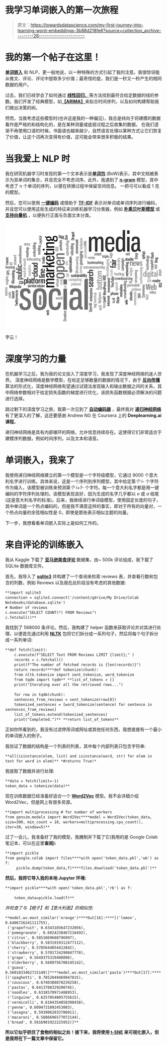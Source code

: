 # 我学习单词嵌入的第一次旅程

> 原文：<https://towardsdatascience.com/my-first-journey-into-learning-word-embeddings-3b88d218fe6?source=collection_archive---------26----------------------->

# 我的第一个帖子在这里！

[**单词嵌入**](https://en.wikipedia.org/wiki/Word_embedding) 和 NLP，更一般地说，以一种特殊的方式引起了我的注意。我很惊讶能从推文、评论、评论中提取多少价值；最奇怪的是，我们是一秒又一秒产生的相同数据的用户。

过去，我们已经学会了如何通过 [**线性回归**，](https://en.wikipedia.org/wiki/Linear_regression)等方法找到最符合给定数据的线的参数。我们开发了经典模型，如[**【ARIMA】**](https://en.wikipedia.org/wiki/Linear_regression)来拟合时间序列，以及如何构建帮助我们做出决策的树。

然而，当我考虑这些模型时(也许这是我的一种偏见)，我总是倾向于将建模的数据看作是严格的和结构化的，是在某种测量或底层过程之后收集的数据。
在我们逐渐不再使用口语的时候，书面语也越来越少，自然语言处理以某种方式让它们恢复了价值，让这个词再次变得有价值，这可能会带来很多积极的结果。

# 当我爱上 NLP 时

我在研究机器学习时发现的第一个文本表示是[**单词包**](https://en.wikipedia.org/wiki/Bag-of-words_model) (BoW)表示，其中文档被表示为其单词的集合，并且完全不考虑词序。此外，我遇到了 [**n-gram**](https://en.wikipedia.org/wiki/N-gram) 模型，其中考虑了 n 个单词的序列，以便在转换过程中保留空间信息。
一把弓可以看成 1 克的模型。

然后，您可以使用 [**一键编码**](https://en.wikipedia.org/wiki/One-hot) 或借助于 [**TF-IDF**](https://en.wikipedia.org/wiki/Tf%E2%80%93idf) 表示对单词或单词序列进行编码，并且您可以使用这些生成的特征来训练机器学习分类器，例如 [**朴素贝叶斯模型**](https://en.wikipedia.org/wiki/Naive_Bayes_classifier) 或 [**支持向量机**](https://en.wikipedia.org/wiki/Support-vector_machine) ，以便执行正面与负面文本分类。

![](img/7e555025d9493a701521cd4e9833a831.png)

字云！

# 深度学习的力量

在机器学习之后，我为我的论文投入了深度学习，我发现了深度神经网络的迷人世界。
深度神经网络是数学模型，在给定足够数量的数据的情况下，由于 [**反向传播**](https://en.wikipedia.org/wiki/Backpropagation) 算法的形式化，深度神经网络有望通过试错法发现输入和输出数据之间的关系，其中网络参数相对于给定损失函数的梯度进行优化，该损失函数根据必须解决的问题进行选择。

跳过剩下的深度学习之旅，我第一次见到了 [**自动编码器**](https://en.wikipedia.org/wiki/Autoencoder) ，最终我对 [**递归神经网络**](https://en.wikipedia.org/wiki/Recurrent_neural_network) 有了更深入的了解，这还要感谢 Andrew NG 在 Coursera 上的 **Deeplearning.ai 课程**。

递归神经网络是具有内部循环的网络，允许信息持续存在。这使得它们非常适合于建模序列数据，例如时间序列，以及文本和语音。

# 单词嵌入，我来了

我使用递归神经网络建立的第一个模型是一个字符级模型，它通过 9000 个意大利名字进行训练。具体来说，这是一个序列到序列模型，其中给定第*个 i-* 个字符作为输入，该模型被训练来预测第*个 i+1-* 个字符。每一个意大利名字都是用一键编码的字符序列处理的。该模型表现良好，因为生成的名字几乎都以 *o* 或 *a* 结尾(这是意大利名字的标准)。后来，我继续进行单词级模型，使用固定长度的句子，其中单词是一个热点编码的，但是我不满意这样的事实，即对于所有的向量对，一个热点向量的余弦相似性是 0，即使是那些表示相似主题的向量。

下一步，我想看看单词嵌入实际上是如何工作的。

# 来自评论的训练嵌入

我从 Kaggle 下载了 [**亚马逊美食评论**](https://www.kaggle.com/snap/amazon-fine-food-reviews) 数据集，由~ 500k 评论组成，我下载了 SQLite 数据库文件。

首先，我导入了 [**sqlite3**](https://docs.python.org/2/library/sqlite3.html) 并构建了一个查询来检索 reviews 表，并查看行数和包含的列数，例如 Reviews 以及我在此阶段没有考虑的其他数据:

```
**import sqlite3
connection = sqlite3.connect('/content/gdrive/My Drive/Colab Notebooks/database.sqlite')
# Number of reviews
c.execute("SELECT COUNT(*) FROM Reviews")
c.fetchall()**
```

我找到了 568000 条评论。然后，我构建了 helper 函数来获取评论并对其进行处理，以便首先通过利用 [**NLTK**](https://www.nltk.org/) 包将它们拆分成一系列句子，然后将每个句子拆分成一系列单词:

```
**def fetch(limit):
    c.execute(f"SELECT Text FROM Reviews LIMIT {limit};" )
    records = c.fetchall()
    print(f"The number of fetched records is {len(records)}")
    return records****def tokenize(chunk):
    from nltk.tokenize import sent_tokenize, word_tokenize
    from tqdm import tqdm** **list_of_tokens = []
    print("Iterating over all the retrieved rows...")

    for row in tqdm(chunk):
    sentences_from_reviews = sent_tokenize(row[0])
    tokenized_sentences = [word_tokenize(sentence) for sentence in sentences_from_reviews]
    list_of_tokens.extend(tokenized_sentences)
    print("Completed.")** **return list_of_tokens**
```

正如你所看到的，我没有过滤停用词或网址或其他任何东西，我想直接有一个最小的单词嵌入的例子。

我验证了数据的结构是一个列表的列表，其中每个内部列表只包含字符串:

```
**all(isinstance(elem, list) and isinstance(word, str) for elem in test for word in elem)** *#returns True!* 
```

我提取了数据并进行处理:

```
**data = fetch(limit=-1)
token_data = tokenize(data)**
```

现在训练数据已经准备好适合一个 [**Word2Vec**](https://en.wikipedia.org/wiki/Word2vec) 模型。我不会详细介绍 Word2Vec，但是网上有很多资源。

```
**import multiprocessing # for number of workers
from gensim.models import Word2Vec****model = Word2Vec(token_data, size=300, min_count = 10, workers=multiprocessing.cpu_count(), iter=30, window=5)**
```

过了一会儿，我准备好了我的模型，我腌制并下载了它(我用的是 Google Colab 笔记本，可以在这里[](https://colab.research.google.com/drive/1Nsj2kHT4mxX1GYbVy-MrT7bG7ZXh9gfx)**查阅):**

```
**import pickle
from google.colab import files****with open('token_data.pkl','wb') as f:
     pickle.dump(token_data,f)****files.download('token_data.pkl')**
```

**然后，我将它导入我的本地 Jupyter 环境:**

```
**import pickle****with open('token_data.pkl','rb') as f:

    token_data=pickle.load(f)**
```

**并检查了与*【橙子】*和*【意大利面】*的相似性:**

```
**model.wv.most_similar('orange')****Out[16]:****[('lemon', 0.6406726241111755),
 ('grapefruit', 0.6343103647232056),
 ('pomegranate', 0.6024238467216492),
 ('citrus', 0.5851069688796997),
 ('blackberry', 0.5831919312477112),
 ('cherry', 0.5785644054412842),
 ('strawberry', 0.5701724290847778),
 ('grape', 0.5649375319480896),
 ('elderberry', 0.5609756708145142),
 ('guava', 0.5601833462715149)]****model.wv.most_similar('pasta')****Out[17]:****[('spaghetti', 0.7852049469947815),
 ('couscous', 0.6740388870239258),
 ('pastas', 0.6413708329200745),
 ('noodles', 0.6318570971488953),
 ('linguine', 0.6257054805755615),
 ('vermicelli', 0.6104354858398438),
 ('penne', 0.6094731092453003),
 ('lasagna', 0.5939062833786011),
 ('macaroni', 0.5886696577072144),
 ('bread', 0.5816901922225952)]**
```

**所以它似乎抓住了食物的相似之处！接下来，我将使用 [**t-SNE**](https://it.wikipedia.org/wiki/T-distributed_stochastic_neighbor_embedding) 来可视化嵌入，但是我将在下一篇文章中保留它。**